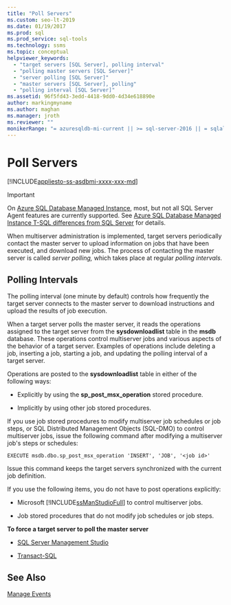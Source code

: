 ```yaml
---
title: "Poll Servers"
ms.custom: seo-lt-2019
ms.date: 01/19/2017
ms.prod: sql
ms.prod_service: sql-tools
ms.technology: ssms
ms.topic: conceptual
helpviewer_keywords: 
  - "target servers [SQL Server], polling interval"
  - "polling master servers [SQL Server]"
  - "server polling [SQL Server]"
  - "master servers [SQL Server], polling"
  - "polling interval [SQL Server]"
ms.assetid: 96f5fd43-3edd-4418-9dd0-4d34e618890e
author: markingmyname
ms.author: maghan
ms.manager: jroth
ms.reviewer: ""
monikerRange: "= azuresqldb-mi-current || >= sql-server-2016 || = sqlallproducts-allversions"
---
```

# Poll Servers
[!INCLUDE[appliesto-ss-asdbmi-xxxx-xxx-md](../../includes/appliesto-ss-asdbmi-xxxx-xxx-md.md)]

> [!IMPORTANT]  
> On [Azure SQL Database Managed Instance](https://docs.microsoft.com/azure/sql-database/sql-database-managed-instance), most, but not all SQL Server Agent features are currently supported. See [Azure SQL Database Managed Instance T-SQL differences from SQL Server](https://docs.microsoft.com/azure/sql-database/sql-database-managed-instance-transact-sql-information#sql-server-agent) for details.

When multiserver administration is implemented, target servers periodically contact the master server to upload information on jobs that have been executed, and download new jobs. The process of contacting the master server is called *server polling,* which takes place at regular *polling intervals.*  
  
## Polling Intervals  
The polling interval (one minute by default) controls how frequently the target server connects to the master server to download instructions and upload the results of job execution.  
  
When a target server polls the master server, it reads the operations assigned to the target server from the **sysdownloadlist** table in the **msdb** database. These operations control multiserver jobs and various aspects of the behavior of a target server. Examples of operations include deleting a job, inserting a job, starting a job, and updating the polling interval of a target server.  
  
Operations are posted to the **sysdownloadlist** table in either of the following ways:  
  
-   Explicitly by using the **sp_post_msx_operation** stored procedure.  
  
-   Implicitly by using other job stored procedures.  
  
If you use job stored procedures to modify multiserver job schedules or job steps, or SQL Distributed Management Objects (SQL-DMO) to control multiserver jobs, issue the following command after modifying a multiserver job's steps or schedules:  
  
```  
EXECUTE msdb.dbo.sp_post_msx_operation 'INSERT', 'JOB', '<job id>'  
```  
  
Issue this command keeps the target servers synchronized with the current job definition.  
  
If you use the following items, you do not have to post operations explicitly:  
  
-   Microsoft [!INCLUDE[ssManStudioFull](../../includes/ssmanstudiofull-md.md)] to control multiserver jobs.  
  
-   Job stored procedures that do not modify job schedules or job steps.  
  
**To force a target server to poll the master server**  
  
-   [SQL Server Management Studio](../../ssms/agent/force-a-target-server-to-poll-the-master-server.md)  
  
-   [Transact-SQL](https://msdn.microsoft.com/085deef8-2709-4da9-bb97-9ab32effdacf)  
  
## See Also  
[Manage Events](../../ssms/agent/manage-events.md)  
  
